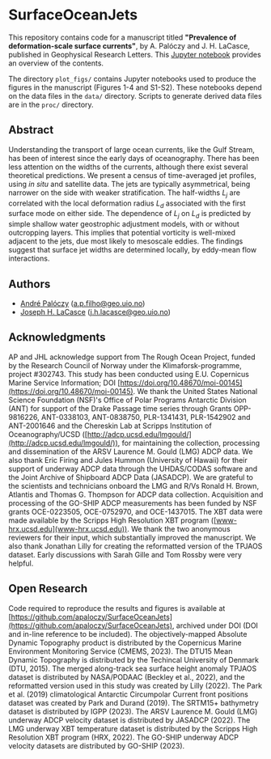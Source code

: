 # SurfaceOceanJets

This repository contains code for a manuscript titled **"Prevalence of deformation-scale surface currents"**, by A. Palóczy and J. H. LaCasce, published in Geophysical Research Letters. This [Jupyter notebook](https://nbviewer.jupyter.org/github/apaloczy/SurfaceOceanJets/blob/main/index.ipynb) provides an overview of the contents.

The directory `plot_figs/` contains Jupyter notebooks used to produce the figures in the manuscript (Figures 1-4 and S1-S2). These notebooks depend on the data files in the `data/` directory. Scripts to generate derived data files are in the `proc/` directory.

## Abstract

Understanding the transport of large ocean currents, like the Gulf Stream, has been of interest since the early days of oceanography. There has been less attention on the widths of the currents, although there exist several theoretical predictions. We present a census of time-averaged jet profiles, using _in situ_ and satellite data. The jets are typically asymmetrical, being narrower on the side with weaker stratification. The half-widths $L_j$ are correlated with the local deformation radius $L_d$ associated with the first surface mode on either side. The dependence of $L_j$ on $L_d$ is predicted by simple shallow water geostrophic adjustment models, with or without outcropping layers. This implies that potential vorticity is well-mixed adjacent to the jets, due most likely to mesoscale eddies. The findings suggest that surface jet widths are determined locally, by eddy-mean flow interactions.

## Authors
* [André Palóczy](https://www.mn.uio.no/geo/english/people/aca/metos/andrpalo/index.html) (<a.p.filho@geo.uio.no>)
* [Joseph H. LaCasce](https://www.mn.uio.no/geo/english/people/aca/metos/josepl/) (<j.h.lacasce@geo.uio.no>)

## Acknowledgments

AP and JHL acknowledge support from The Rough Ocean Project, funded by the Research Council of Norway under the Klimaforsk-programme, project \#302743. This study has been conducted using E.U. Copernicus Marine Service Information; DOI [https://doi.org/10.48670/moi-00145](https://doi.org/10.48670/moi-00145). We thank the United States National Science Foundation (NSF)'s Office of Polar Programs Antarctic Division (ANT) for support of the Drake Passage time series through Grants OPP-9816226, ANT-0338103, ANT-0838750, PLR-1341431, PLR-1542902 and ANT-2001646 and the Chereskin Lab at Scripps Institution of Oceanography/UCSD ([http://adcp.ucsd.edu/lmgould/](http://adcp.ucsd.edu/lmgould/)), for maintaining the collection, processing and dissemination of the ARSV Laurence M. Gould (LMG) ADCP data. We also thank Eric Firing and Jules Hummon (University of Hawaii) for their support of underway ADCP data through the UHDAS/CODAS software and the Joint Archive of Shipboard ADCP Data (JASADCP). We are grateful to the scientists and technicians onboard the LMG and R/Vs Ronald H. Brown, Atlantis and Thomas G. Thompson for ADCP data collection. Acquisition and processing of the GO-SHIP ADCP measurements has been funded by NSF grants OCE-0223505, OCE-0752970, and OCE-1437015. The XBT data were made available by the Scripps High Resolution XBT program ([www-hrx.ucsd.edu](www-hrx.ucsd.edu)). We thank the two anonymous reviewers for their input, which substantially improved the manuscript. We also thank Jonathan Lilly for creating the reformatted version of the TPJAOS dataset. Early discussions with Sarah Gille and Tom Rossby were very helpful.

## Open Research

Code required to reproduce the results and figures is available at [https://github.com/apaloczy/SurfaceOceanJets](https://github.com/apaloczy/SurfaceOceanJets), archived under DOI (DOI and in-line reference to be included). The objectively-mapped Absolute Dynamic Topography product is distributed by the Copernicus Marine Environment Monitoring Service (CMEMS, 2023). The DTU15 Mean Dynamic Topography is distributed by the Techincal University of Denmark (DTU, 2015). The merged along-track sea surface height anomaly TPJAOS dataset is distributed by NASA/PODAAC (Beckley et al., 2022), and the reformatted version used in this study was created by Lilly (2022). The Park et al. (2019) climatological Antarctic Circumpolar Current front positions dataset was created by Park and Durand (2019). The SRTM15+ bathymetry dataset is distributed by IGPP (2023). The ARSV Laurence M. Gould (LMG) underway ADCP velocity dataset is distributed by JASADCP (2022). The LMG underway XBT temperature dataset is distributed by the Scripps High Resolution XBT program (HRX, 2022). The GO-SHIP underway ADCP velocity datasets are distributed by GO-SHIP (2023).
